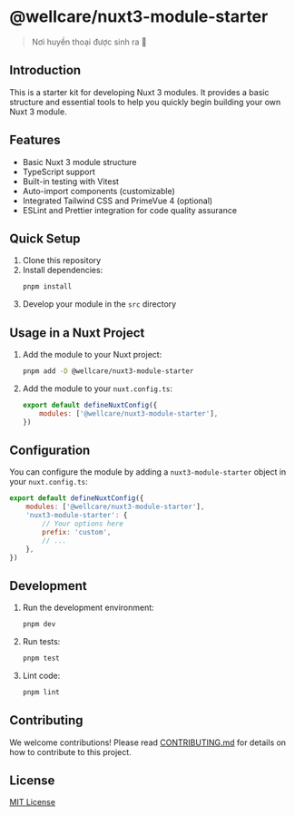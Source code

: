# @wellcare/nuxt3-module-starter

> Nơi huyền thoại được sinh ra 🚀

## Introduction

This is a starter kit for developing Nuxt 3 modules. It provides a basic structure and essential tools to help you quickly begin building your own Nuxt 3 module.

## Features

-   Basic Nuxt 3 module structure
-   TypeScript support
-   Built-in testing with Vitest
-   Auto-import components (customizable)
-   Integrated Tailwind CSS and PrimeVue 4 (optional)
-   ESLint and Prettier integration for code quality assurance

## Quick Setup

1. Clone this repository
2. Install dependencies:
    ```bash
    pnpm install
    ```
3. Develop your module in the `src` directory

## Usage in a Nuxt Project

1. Add the module to your Nuxt project:
    ```bash
    pnpm add -D @wellcare/nuxt3-module-starter
    ```
2. Add the module to your `nuxt.config.ts`:
    ```js
    export default defineNuxtConfig({
        modules: ['@wellcare/nuxt3-module-starter'],
    })
    ```

## Configuration

You can configure the module by adding a `nuxt3-module-starter` object in your `nuxt.config.ts`:

```js
export default defineNuxtConfig({
    modules: ['@wellcare/nuxt3-module-starter'],
    'nuxt3-module-starter': {
        // Your options here
        prefix: 'custom',
        // ...
    },
})
```

## Development

1. Run the development environment:
    ```bash
    pnpm dev
    ```
2. Run tests:
    ```bash
    pnpm test
    ```
3. Lint code:
    ```bash
    pnpm lint
    ```

## Contributing

We welcome contributions! Please read [CONTRIBUTING.md](CONTRIBUTING.md) for details on how to contribute to this project.

## License

[MIT License](LICENSE)
